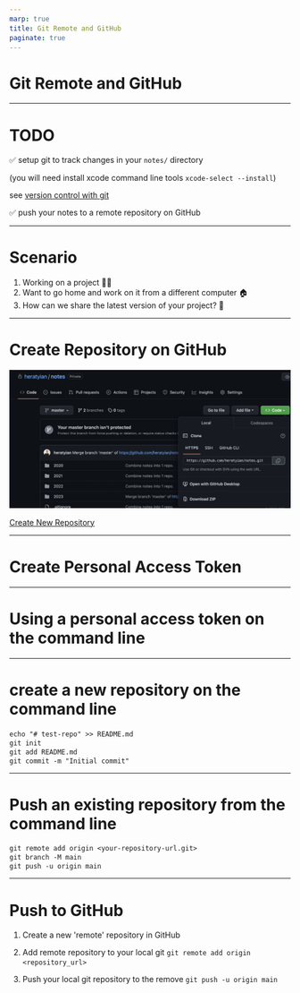 ```yaml
---
marp: true
title: Git Remote and GitHub
paginate: true
---
```


# Git Remote and GitHub

---

# TODO

✅ setup git to track changes in your `notes/` directory

(you will need install xcode command line tools `xcode-select --install`)

see [version control with git](./version-control-with-git/index.html)

✅ push your notes to a remote repository on GitHub


---
# Scenario

1. Working on a project 👨‍💻
2. Want to go home and work on it from a different computer 🏠
3. How can we share the latest version of your project? 🤨


---

# Create Repository on GitHub

![contain](github-repo.png)

[Create New Repository](https://github.com/new)


---
# Create Personal Access Token

<!-- https://docs.github.com/en/authentication/keeping-your-account-and-data-secure/creating-a-personal-access-token#creating-a-personal-access-token-classic -->


---
# Using a personal access token on the command line

<!-- https://docs.github.com/en/authentication/keeping-your-account-and-data-secure/creating-a-personal-access-token#using-a-personal-access-token-on-the-command-line -->


---

# create a new repository on the command line

```
echo "# test-repo" >> README.md
git init
git add README.md
git commit -m "Initial commit"
```

---

# Push an existing repository from the command line

```
git remote add origin <your-repository-url.git>
git branch -M main
git push -u origin main
```

---

# Push to GitHub

1. Create a new 'remote' repository in GitHub

2. Add remote repository to your local git
`git remote add origin <repository_url>`

3. Push your local git repository to the remove
`git push -u origin main`



